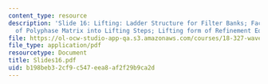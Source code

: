 ```yaml
---
content_type: resource
description: 'Slide 16: Lifting: Ladder Structure for Filter Banks; Factorization
  of Polyphase Matrix into Lifting Steps; Lifting form of Refinement Equation.'
file: https://ol-ocw-studio-app-qa.s3.amazonaws.com/courses/18-327-wavelets-filter-banks-and-applications-spring-2003/b198beb32cf9c547eea8af2f29b9ca2d_Slides16.pdf
file_type: application/pdf
resourcetype: Document
title: Slides16.pdf
uid: b198beb3-2cf9-c547-eea8-af2f29b9ca2d
---
```


